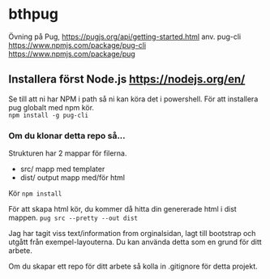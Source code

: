 # bthpug

Övning på Pug, https://pugjs.org/api/getting-started.html 
anv. pug-cli https://www.npmjs.com/package/pug-cli
https://www.npmjs.com/package/pug

## Installera först Node.js https://nodejs.org/en/

Se till att ni har NPM i path så ni kan köra det i powershell.
För att installera pug globalt med npm kör.  
  `npm install -g pug-cli`

### Om du klonar detta repo så...
Strukturen har 2 mappar för filerna.
* src/ mapp med templater
* dist/ output mapp med/för html

Kör `npm install`

För att skapa html kör, du kommer då hitta din genererade html i dist mappen.
`pug src --pretty --out dist`

Jag har tagit viss text/information from orginalsidan, lagt till bootstrap och utgått från exempel-layouterna.
Du kan använda detta som en grund för ditt arbete.

Om du skapar ett repo för ditt arbete så kolla in .gitignore för detta projekt.
